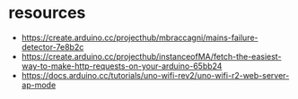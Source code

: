 # resources

- https://create.arduino.cc/projecthub/mbraccagni/mains-failure-detector-7e8b2c
- https://create.arduino.cc/projecthub/instanceofMA/fetch-the-easiest-way-to-make-http-requests-on-your-arduino-65bb24
- https://docs.arduino.cc/tutorials/uno-wifi-rev2/uno-wifi-r2-web-server-ap-mode
